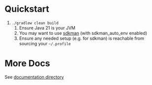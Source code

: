 # Quickstart

1. `./gradlew clean build`
   1. Ensure Java 21 is your JVM
   2. You may want to use [sdkman](https://sdkman.io/) (with sdkman_auto_env enabled)
   3. Ensure any needed setup (e.g. for sdkman) is reachable from sourcing your `~/.profile`

# More Docs

See [documentation directory](documentation/README.md)
